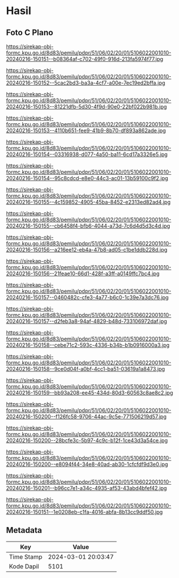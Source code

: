 # Hasil

## Foto C Plano

https://sirekap-obj-formc.kpu.go.id/8d83/pemilu/pdpr/51/06/02/20/01/5106022001010-20240216-150151--b08364af-c702-49f0-916d-213fa5974f77.jpg

https://sirekap-obj-formc.kpu.go.id/8d83/pemilu/pdpr/51/06/02/20/01/5106022001010-20240216-150152--5cac2bd3-ba3a-4cf7-a00e-7ec19ed2bffa.jpg

https://sirekap-obj-formc.kpu.go.id/8d83/pemilu/pdpr/51/06/02/20/01/5106022001010-20240216-150153--81221dfb-5d30-4f9d-90e0-22bf022b981b.jpg

https://sirekap-obj-formc.kpu.go.id/8d83/pemilu/pdpr/51/06/02/20/01/5106022001010-20240216-150153--4110b651-fee9-41b9-8b70-df893a862ade.jpg

https://sirekap-obj-formc.kpu.go.id/8d83/pemilu/pdpr/51/06/02/20/01/5106022001010-20240216-150154--03316938-d077-4a50-ba11-6cd17a3326e5.jpg

https://sirekap-obj-formc.kpu.go.id/8d83/pemilu/pdpr/51/06/02/20/01/5106022001010-20240216-150154--95c8cdcd-e8e0-44c3-ac01-13b59100c9f2.jpg

https://sirekap-obj-formc.kpu.go.id/8d83/pemilu/pdpr/51/06/02/20/01/5106022001010-20240216-150155--4c159852-4905-45ba-8452-e2313ed82ad4.jpg

https://sirekap-obj-formc.kpu.go.id/8d83/pemilu/pdpr/51/06/02/20/01/5106022001010-20240216-150155--cb6458f4-bfb6-4044-a73d-7c6d4d5d3c4d.jpg

https://sirekap-obj-formc.kpu.go.id/8d83/pemilu/pdpr/51/06/02/20/01/5106022001010-20240216-150156--a216ee12-eb4a-47b8-ad05-c1be1ddb228d.jpg

https://sirekap-obj-formc.kpu.go.id/8d83/pemilu/pdpr/51/06/02/20/01/5106022001010-20240216-150156--21feae10-66d1-428f-a3ff-a0149ffc7bc4.jpg

https://sirekap-obj-formc.kpu.go.id/8d83/pemilu/pdpr/51/06/02/20/01/5106022001010-20240216-150157--0460482c-cfe3-4a77-b6c0-1c39e7a3dc76.jpg

https://sirekap-obj-formc.kpu.go.id/8d83/pemilu/pdpr/51/06/02/20/01/5106022001010-20240216-150157--d2feb3a8-94af-4829-b48d-733106972daf.jpg

https://sirekap-obj-formc.kpu.go.id/8d83/pemilu/pdpr/51/06/02/20/01/5106022001010-20240216-150158--cebe71c2-593c-4336-b34b-b1b0916000a3.jpg

https://sirekap-obj-formc.kpu.go.id/8d83/pemilu/pdpr/51/06/02/20/01/5106022001010-20240216-150158--9ce0d04f-a0bf-4cc1-ba51-03619a1a8473.jpg

https://sirekap-obj-formc.kpu.go.id/8d83/pemilu/pdpr/51/06/02/20/01/5106022001010-20240216-150159--bb93a208-ee45-434d-80d3-60563c8ae8c2.jpg

https://sirekap-obj-formc.kpu.go.id/8d83/pemilu/pdpr/51/06/02/20/01/5106022001010-20240216-150200--f126fc58-9706-44ac-9c5e-771506219d57.jpg

https://sirekap-obj-formc.kpu.go.id/8d83/pemilu/pdpr/51/06/02/20/01/5106022001010-20240216-150200--28bcfe3c-5b97-4c9c-b12f-1ce43d3a54ce.jpg

https://sirekap-obj-formc.kpu.go.id/8d83/pemilu/pdpr/51/06/02/20/01/5106022001010-20240216-150200--e8094f44-34e8-40ad-ab30-1cfcfdf9d3e0.jpg

https://sirekap-obj-formc.kpu.go.id/8d83/pemilu/pdpr/51/06/02/20/01/5106022001010-20240216-150201--b96cc7e1-a34c-4935-af53-43abd4bfef42.jpg

https://sirekap-obj-formc.kpu.go.id/8d83/pemilu/pdpr/51/06/02/20/01/5106022001010-20240216-150151--1e0208eb-c1fa-4016-abfa-8b13cc9ddf50.jpg


## Metadata

| Key        | Value               |
| ---------- | ------------------- |
| Time Stamp | 2024-03-01 20:03:47 |
| Kode Dapil | 5101                |



